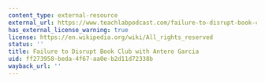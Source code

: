 ```yaml
---
content_type: external-resource
external_url: https://www.teachlabpodcast.com/failure-to-disrupt-book-club-with-antero-garcia/
has_external_license_warning: true
license: https://en.wikipedia.org/wiki/All_rights_reserved
status: ''
title: Failure to Disrupt Book Club with Antero Garcia
uid: ff273958-beda-4f67-aa0e-b2d11d72338b
wayback_url: ''
---
```


